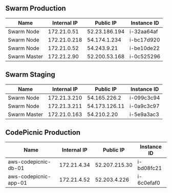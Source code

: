 ## Swarm Production
|  Name | Internal IP  | Public IP  | Instance ID |
|---|---|---|---|
| Swarm Node  | 172.21.0.51  |  52.23.186.194  | i-32aa64af
| Swarm Node  | 172.21.0.218  |  54.174.1.234  | i-bc17d920
| Swarm Node  | 172.21.0.52  |  54.243.9.21  | i-be10de22
| Swarm Master  | 172.21.2.90  |  52.200.53.168  | i-0c525296
## Swarm Staging
|  Name | Internal IP  | Public IP  | Instance ID |
|---|---|---|---|
| Swarm Node  | 172.21.3.210  |  54.165.226.2  | i-099c3c94
| Swarm Node  | 172.21.3.211  |  54.173.126.11  | i-0a9c3c97
| Swarm Master  | 172.21.0.163  |  54.210.2.20  | i-5e9a3ac3
## CodePicnic Production
|  Name | Internal IP  | Public IP  | Instance ID |
|---|---|---|---|
| aws-codepicnic-db-01  | 172.21.4.34  |  52.207.215.30  | i-bd08fc21
| aws-codepicnic-app-01  | 172.21.4.52  |  52.203.4.226  | i-6c0efaf0
